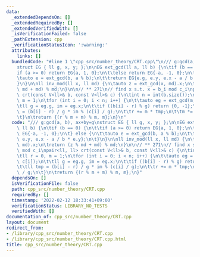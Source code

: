 ```yaml
---
data:
  _extendedDependsOn: []
  _extendedRequiredBy: []
  _extendedVerifiedWith: []
  _isVerificationFailed: false
  _pathExtension: cpp
  _verificationStatusIcon: ':warning:'
  attributes:
    links: []
  bundledCode: "#line 1 \"cpp_src/number_theory/CRT.cpp\"\n/// g:gcd(a, b), ax+by=g\n\
    struct EG { ll g, x, y; };\n\nEG ext_gcd(ll a, ll b) {\n\tif (b == 0) {\n\t\t\
    if (a >= 0) return EG{a, 1, 0};\n\t\telse return EG{-a, -1, 0};\n\t} else {\n\t\
    \tauto e = ext_gcd(b, a % b);\n\t\treturn EG{e.g, e.y, e.x - a / b * e.y};\n\t\
    }\n}\n\nll inv_mod(ll x, ll md) {\n\tauto z = ext_gcd(x, md).x;\n\treturn (z %\
    \ md + md) % md;\n}\n\n// ** 271\n// find x s.t. x = b_i mod c_i\npair<ll, ll>\
    \ crt(const V<ll>& b, const V<ll>& c) {\n\tint n = int(b.size());\n\tll r = 0,\
    \ m = 1;\n\tfor (int i = 0; i < n; i++) {\n\t\tauto eg = ext_gcd(m, c[i]);\n\t\
    \tll g = eg.g, im = eg.x;\n\t\tif ((b[i] - r) % g) return {0, -1};\n\t\tll tmp\
    \ = (b[i] - r) / g * im % (c[i] / g);\n\t\tr += m * tmp;\n\t\tm *= c[i] / g;\n\
    \t}\n\treturn {(r % m + m) % m, m};\n}\n"
  code: "/// g:gcd(a, b), ax+by=g\nstruct EG { ll g, x, y; };\n\nEG ext_gcd(ll a,\
    \ ll b) {\n\tif (b == 0) {\n\t\tif (a >= 0) return EG{a, 1, 0};\n\t\telse return\
    \ EG{-a, -1, 0};\n\t} else {\n\t\tauto e = ext_gcd(b, a % b);\n\t\treturn EG{e.g,\
    \ e.y, e.x - a / b * e.y};\n\t}\n}\n\nll inv_mod(ll x, ll md) {\n\tauto z = ext_gcd(x,\
    \ md).x;\n\treturn (z % md + md) % md;\n}\n\n// ** 271\n// find x s.t. x = b_i\
    \ mod c_i\npair<ll, ll> crt(const V<ll>& b, const V<ll>& c) {\n\tint n = int(b.size());\n\
    \tll r = 0, m = 1;\n\tfor (int i = 0; i < n; i++) {\n\t\tauto eg = ext_gcd(m,\
    \ c[i]);\n\t\tll g = eg.g, im = eg.x;\n\t\tif ((b[i] - r) % g) return {0, -1};\n\
    \t\tll tmp = (b[i] - r) / g * im % (c[i] / g);\n\t\tr += m * tmp;\n\t\tm *= c[i]\
    \ / g;\n\t}\n\treturn {(r % m + m) % m, m};\n}"
  dependsOn: []
  isVerificationFile: false
  path: cpp_src/number_theory/CRT.cpp
  requiredBy: []
  timestamp: '2022-02-12 18:33:41+09:00'
  verificationStatus: LIBRARY_NO_TESTS
  verifiedWith: []
documentation_of: cpp_src/number_theory/CRT.cpp
layout: document
redirect_from:
- /library/cpp_src/number_theory/CRT.cpp
- /library/cpp_src/number_theory/CRT.cpp.html
title: cpp_src/number_theory/CRT.cpp
---
```


